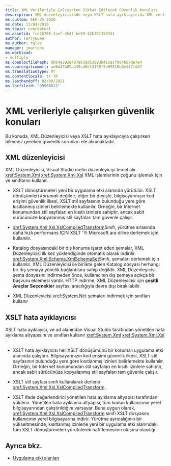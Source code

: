 ```yaml
---
title: XML Verileriyle Çalışırken Dikkat Edilecek Güvenlik Konuları
description: XML düzenleyicisinde veya XSLT hata ayıklayıcıda XML verileriyle çalışırken güvenlik konuları hakkında bilgi edinin.
ms.custom: SEO-VS-2020
ms.date: 11/04/2016
ms.topic: conceptual
ms.assetid: fce2b708-1aef-454f-be59-52b76f359351
author: TerryGLee
ms.author: tglee
manager: jmartens
ms.workload:
- multiple
ms.openlocfilehash: 0bb4a293e4879838d53093b41cacf004b57de7e4
ms.sourcegitcommit: ae6d47b09a439cd0e13180f5e89510e3e347fd47
ms.translationtype: MT
ms.contentlocale: tr-TR
ms.lasthandoff: 02/08/2021
ms.locfileid: "99968612"
---
```

# <a name="security-considerations-when-working-with-xml-data"></a>XML verileriyle çalışırken güvenlik konuları

Bu konuda, XML Düzenleyicisi veya XSLT hata ayıklayıcıyla çalışırken bilmeniz gereken güvenlik sorunları ele alınmaktadır.

## <a name="xml-editor"></a>XML düzenleyicisi

XML Düzenleyicisi, Visual Studio metin düzenleyiciyi temel alır. <xref:System.Xml> <xref:System.Xml.Xsl> XML işlemlerinin çoğunu işlemek için ve sınıflarını kullanır.

- XSLT dönüştürmeleri yeni bir uygulama etki alanında yürütülür. XSLT dönüşümleri *korumalı* değildir; diğer bir deyişle, bilgisayarınızın kod erişimi güvenlik ilkesi, XSLT stil sayfasının bulunduğu yere göre kısıtlanmış izinleri belirlemekte kullanılır. Örneğin, bir Internet konumundan stil sayfaları en kısıtlı izinlere sahiptir, ancak sabit sürücünüze kopyalanmış stil sayfaları tam güvenle çalışır.

- <xref:System.Xml.Xsl.XslCompiledTransform>Sınıfı, yürütme sırasında daha hızlı performans IÇIN XSLT 'Yi Microsoft ara diline derlemek için kullanılır.

- Katalog dosyasındaki bir dış konuma işaret eden şemalar, XML Düzenleyicisi ilk kez yüklendiğinde otomatik olarak indirilir. <xref:System.Xml.Schema.XmlSchemaSet>Sınıfı, şemaları derlemek için kullanılır. XML Düzenleyicisi ile birlikte gelen Katalog dosyası herhangi bir dış şemaya yönelik bağlantılara sahip değildir. XML Düzenleyicisi şema dosyasını indirmeden önce, kullanıcının dış şemaya açıkça bir başvuru eklemesi vardır. HTTP indirme, XML Düzenleyicisi için **çeşitli Araçlar Seçenekler** sayfası aracılığıyla devre dışı bırakılabilir.

- XML Düzenleyicisi <xref:System.Net> şemaları indirmek için sınıfları kullanır

## <a name="xslt-debugger"></a>XSLT hata ayıklayıcısı

XSLT hata ayıklayıcı, ve ad alanından Visual Studio tarafından yönetilen hata ayıklama altyapısını ve sınıfları kullanır <xref:System.Xml> <xref:System.Xml.Xsl> .

- XSLT hata ayıklayıcısı her XSLT dönüşümünü bir korumalı uygulama etki alanında çalıştırır. Bilgisayarınızın kod erişimi güvenlik ilkesi, XSLT stil sayfasının bulunduğu yere göre kısıtlanmış izinleri belirlemekte kullanılır. Örneğin, bir Internet konumundan stil sayfaları en kısıtlı izinlere sahiptir, ancak sabit sürücünüze kopyalanmış stil sayfaları tam güvenle çalışır.

- XSLT stil sayfası sınıfı kullanılarak derlenir <xref:System.Xml.Xsl.XslCompiledTransform> .

- XSLT ifade değerlendirici yönetilen hata ayıklama altyapısı tarafından yüklenir. Yönetilen hata ayıklama altyapısı, tüm kodun kullanıcının yerel bilgisayarından çalıştırıldığını varsayar. Buna uygun olarak, <xref:System.Xml.Xsl.XslCompiledTransform> sınıfı XSLT dosyasını kullanıcının yerel bilgisayarına indirir. Yürütme ayrıcalığının bir yükseltmesinde, kısıtlanmış izinlerle yeni bir uygulama etki alanındaki tüm XSLT dönüştürmeleri yürütülerek hafiflemesinin oluşma olasılığı

## <a name="see-also"></a>Ayrıca bkz.

- [Uygulama etki alanları](/dotnet/framework/app-domains/application-domains)